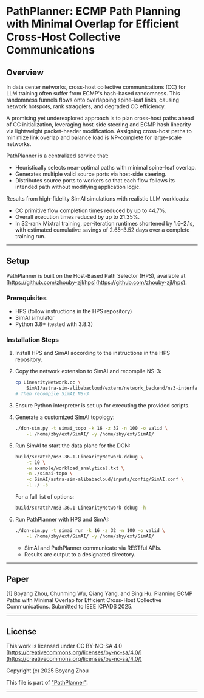 # PathPlanner: ECMP Path Planning with Minimal Overlap for Efficient Cross-Host Collective Communications

## Overview

In data center networks, cross-host collective communications (CC) for LLM training often suffer from ECMP's hash-based randomness. This randomness funnels flows onto overlapping spine–leaf links, causing network hotspots, rank stragglers, and degraded CC efficiency.  

A promising yet underexplored approach is to plan cross-host paths ahead of CC initialization, leveraging host-side steering and ECMP hash linearity via lightweight packet-header modification. Assigning cross-host paths to minimize link overlap and balance load is NP-complete for large-scale networks.  

PathPlanner is a centralized service that:  
- Heuristically selects near-optimal paths with minimal spine–leaf overlap.  
- Generates multiple valid source ports via host-side steering.  
- Distributes source ports to workers so that each flow follows its intended path without modifying application logic.  

Results from high-fidelity SimAI simulations with realistic LLM workloads:  
- CC primitive flow completion times reduced by up to 44.7%.  
- Overall execution times reduced by up to 21.35%.  
- In 32-rank Mixtral training, per-iteration runtimes shortened by 1.6–2.1s, with estimated cumulative savings of 2.65–3.52 days over a complete training run.

---

## Setup

PathPlanner is built on the Host-Based Path Selector (HPS), available at [https://github.com/zhouby-zjl/hps](https://github.com/zhouby-zjl/hps).  

### Prerequisites
- HPS (follow instructions in the HPS repository)  
- SimAI simulator  
- Python 3.8+ (tested with 3.8.3)

### Installation Steps

1. Install HPS and SimAI according to the instructions in the HPS repository.  

2. Copy the network extension to SimAI and recompile NS-3:
   ```bash
   cp LinearityNetwork.cc \
       SimAI/astra-sim-alibabacloud/extern/network_backend/ns3-interface/simulation/scratch/
   # Then recompile SimAI NS-3
   ```

3. Ensure Python interpreter is set up for executing the provided scripts.

4. Generate a customized SimAI topology:
   ```bash
   ./dcn-sim.py -t simai_topo -k 16 -z 32 -n 100 -o valid \
       -l /home/zby/ext/SimAI/ -y /home/zby/ext/SimAI/
   ```

5. Run SimAI to start the data plane for the DCN:
   ```bash
   build/scratch/ns3.36.1-LinearityNetwork-debug \
       -t 10 \
       -w example/workload_analytical.txt \
       -n ./simai-topo \
       -c SimAI/astra-sim-alibabacloud/inputs/config/SimAI.conf \
       -l ./ -s
   ```

   For a full list of options:
   ```bash
   build/scratch/ns3.36.1-LinearityNetwork-debug -h
   ```

6. Run PathPlanner with HPS and SimAI:
   ```bash
   ./dcn-sim.py -t simai_run -k 16 -z 32 -n 100 -o valid \
       -l /home/zby/ext/SimAI/ -y /home/zby/ext/SimAI/
   ```

   - SimAI and PathPlanner communicate via RESTful APIs.  
   - Results are output to a designated directory.

---

## Paper

[1] Boyang Zhou, Chunming Wu, Qiang Yang, and Bing Hu. Planning ECMP Paths with Minimal Overlap for Efficient Cross-Host Collective Communications. Submitted to IEEE ICPADS 2025.

---

## License

This work is licensed under CC BY-NC-SA 4.0  
[https://creativecommons.org/licenses/by-nc-sa/4.0/](https://creativecommons.org/licenses/by-nc-sa/4.0/)

Copyright (c) 2025 Boyang Zhou

This file is part of ["PathPlanner"](https://github.com/zhouby-zjl/pathplanner/).

---
